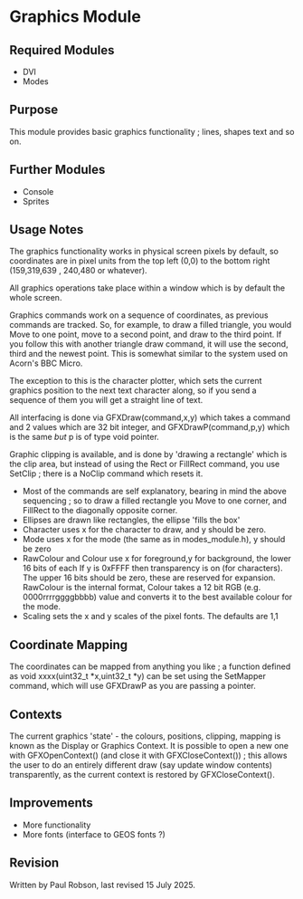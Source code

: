 # Graphics Module

## Required Modules

- DVI
- Modes

## Purpose

This module provides basic graphics functionality ; lines, shapes text and so on.

## Further Modules

- Console
- Sprites

## Usage Notes

The graphics functionality works in physical screen pixels by default, so coordinates are in pixel units from the top left (0,0) to the bottom right (159,319,639 , 240,480 or whatever). 

All graphics operations take place within a window which is by default the whole screen.

Graphics commands work on a sequence of coordinates, as previous commands are tracked. So, for example, to draw a filled triangle, you would Move to one point, move to a second point, and draw to the third point. If you follow this with another triangle draw command, it will use the second, third and the newest point.  This is somewhat similar to the system used on Acorn's BBC Micro.

The exception to this is the character plotter, which sets the current graphics position to the next text character along, so if you send a sequence of them you will get a straight line of text.

All interfacing is done via GFXDraw(command,x,y) which takes a command and 2 values which are 32 bit integer, and GFXDrawP(command,p,y) which is the same *but* p is of type void pointer. 

Graphic clipping is available, and is done by 'drawing a rectangle' which is the clip area, but instead of using the Rect or FillRect command, you use SetClip ; there is a NoClip command which resets it.

- Most of the commands are self explanatory, bearing in mind the above sequencing ; so to draw a filled rectangle you Move to one corner, and FillRect to the diagonally opposite corner.
- Ellipses are drawn like rectangles, the ellipse 'fills the box'
- Character uses x for the character to draw, and y should be zero.
- Mode uses x for the mode (the same as in modes_module.h), y should be zero
- RawColour and Colour use x for foreground,y for background, the lower 16 bits of each If y is 0xFFFF then transparency is on (for characters). The upper 16 bits should be zero, these are reserved for expansion. RawColour is the internal format, Colour takes a 12 bit RGB (e.g. 0000rrrrggggbbbb) value and converts it to the best available colour for the mode.
- Scaling sets the x and y scales of the pixel fonts. The defaults are 1,1 

## Coordinate Mapping

The coordinates can be mapped from anything you like ; a function defined as void xxxx(uint32_t *x,uint32_t *y) can be set using the SetMapper command, which will use GFXDrawP as you are passing a pointer.

## Contexts

The current graphics 'state' - the colours, positions, clipping, mapping is known as the Display or Graphics Context. It is possible to open a new one with GFXOpenContext() (and close it with GFXCloseContext()) ; this allows the user to do an entirely different draw (say update window contents) transparently, as the current context is restored by GFXCloseContext().

## Improvements

- More functionality
- More fonts (interface to GEOS fonts ?)

## Revision

Written by Paul Robson, last revised 15 July 2025.
